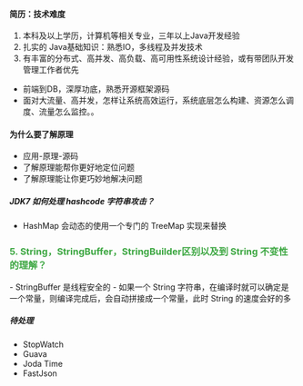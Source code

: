 #### 简历：技术难度
1. 本科及以上学历，计算机等相关专业，三年以上Java开发经验
2. 扎实的 Java基础知识：熟悉IO，多线程及并发技术
2. 有丰富的分布式、高并发、高负载、高可用性系统设计经验，或有带团队开发管理工作者优先

- 前端到DB，深厚功底，熟悉开源框架源码
- 面对大流量、高并发，怎样让系统高效运行，系统底层怎么构建、资源怎么调度、流量怎么监控。。

#### 为什么要了解原理
- 应用-原理-源码
- 了解原理能帮你更好地定位问题
- 了解原理能让你更巧妙地解决问题

##### JDK7 如何处理 hashcode 字符串攻击？
- HashMap 会动态的使用一个专门的 TreeMap 实现来替换

<h3 style="color:rgb(61, 167, 66);">5. String，StringBuffer，StringBuilder区别以及到 String 不变性的理解？</h3>
- StringBuffer 是线程安全的
- 如果一个 String 字符串，在编译时就可以确定是一个常量，则编译完成后，会自动拼接成一个常量，此时 String 的速度会好的多



##### 待处理
- StopWatch
- Guava
- Joda Time
- FastJson